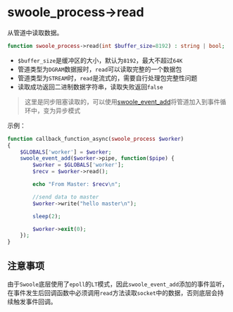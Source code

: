 # swoole_process->read

从管道中读取数据。
```php
function swoole_process->read(int $buffer_size=8192) : string | bool;
```

* `$buffer_size`是缓冲区的大小，默认为`8192`，最大不超过`64K`
* 管道类型为`DGRAM`数据报时，`read`可以读取完整的一个数据包
* 管道类型为`STREAM`时，`read`是流式的，需要自行处理包完整性问题
* 读取成功返回二进制数据字符串，读取失败返回`false`

> 这里是同步阻塞读取的，可以使用[swoole_event_add](https://wiki.swoole.com/wiki/page/119.html)将管道加入到事件循环中，变为异步模式


示例：
```php
function callback_function_async(swoole_process $worker)
{
    $GLOBALS['worker'] = $worker;
    swoole_event_add($worker->pipe, function($pipe) {
        $worker = $GLOBALS['worker'];
        $recv = $worker->read();

        echo "From Master: $recv\n";

        //send data to master
        $worker->write("hello master\n");

        sleep(2);

        $worker->exit(0);
    });
}
```

注意事项
----
由于`Swoole`底层使用了`epoll`的`LT`模式，因此`swoole_event_add`添加的事件监听，在事件发生后回调函数中必须调用`read`方法读取`socket`中的数据，否则底层会持续触发事件回调。


